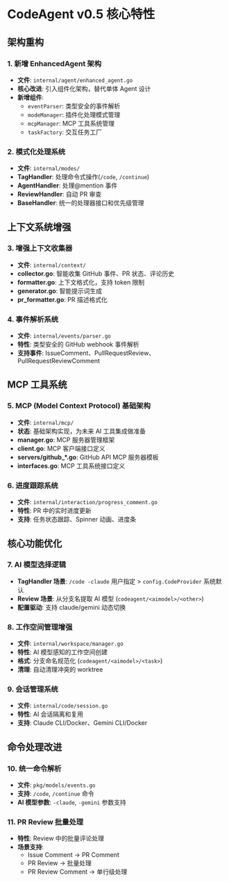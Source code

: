 # CodeAgent v0.5 核心特性

## 架构重构

### 1. 新增 EnhancedAgent 架构

- **文件**: `internal/agent/enhanced_agent.go`
- **核心改进**: 引入组件化架构，替代单体 Agent 设计
- **新增组件**:
  - `eventParser`: 类型安全的事件解析
  - `modeManager`: 插件化处理模式管理
  - `mcpManager`: MCP 工具系统管理
  - `taskFactory`: 交互任务工厂

### 2. 模式化处理系统

- **文件**: `internal/modes/`
- **TagHandler**: 处理命令式操作(`/code`, `/continue`)
- **AgentHandler**: 处理@mention 事件
- **ReviewHandler**: 自动 PR 审查
- **BaseHandler**: 统一的处理器接口和优先级管理

## 上下文系统增强

### 3. 增强上下文收集器

- **文件**: `internal/context/`
- **collector.go**: 智能收集 GitHub 事件、PR 状态、评论历史
- **formatter.go**: 上下文格式化，支持 token 限制
- **generator.go**: 智能提示词生成
- **pr_formatter.go**: PR 描述格式化

### 4. 事件解析系统

- **文件**: `internal/events/parser.go`
- **特性**: 类型安全的 GitHub webhook 事件解析
- **支持事件**: IssueComment、PullRequestReview、PullRequestReviewComment

## MCP 工具系统

### 5. MCP (Model Context Protocol) 基础架构

- **文件**: `internal/mcp/`
- **状态**: 基础架构实现，为未来 AI 工具集成做准备
- **manager.go**: MCP 服务器管理框架
- **client.go**: MCP 客户端接口定义
- **servers/github\_\*.go**: GitHub API MCP 服务器模板
- **interfaces.go**: MCP 工具系统接口定义

### 6. 进度跟踪系统

- **文件**: `internal/interaction/progress_comment.go`
- **特性**: PR 中的实时进度更新
- **支持**: 任务状态跟踪、Spinner 动画、进度条

## 核心功能优化

### 7. AI 模型选择逻辑

- **TagHandler 场景**: `/code -claude` 用户指定 > `config.CodeProvider` 系统默认
- **Review 场景**: 从分支名提取 AI 模型 (`codeagent/<aimodel>/<other>`)
- **配置驱动**: 支持 claude/gemini 动态切换

### 8. 工作空间管理增强

- **文件**: `internal/workspace/manager.go`
- **特性**: AI 模型感知的工作空间创建
- **格式**: 分支命名规范化 (`codeagent/<aimodel>/<task>`)
- **清理**: 自动清理冲突的 worktree

### 9. 会话管理系统

- **文件**: `internal/code/session.go`
- **特性**: AI 会话隔离和复用
- **支持**: Claude CLI/Docker、Gemini CLI/Docker

## 命令处理改进

### 10. 统一命令解析

- **文件**: `pkg/models/events.go`
- **支持**: `/code`, `/continue` 命令
- **AI 模型参数**: `-claude`, `-gemini` 参数支持

### 11. PR Review 批量处理

- **特性**: Review 中的批量评论处理
- **场景支持**:
  - Issue Comment → PR Comment
  - PR Review → 批量处理
  - PR Review Comment → 单行级处理
